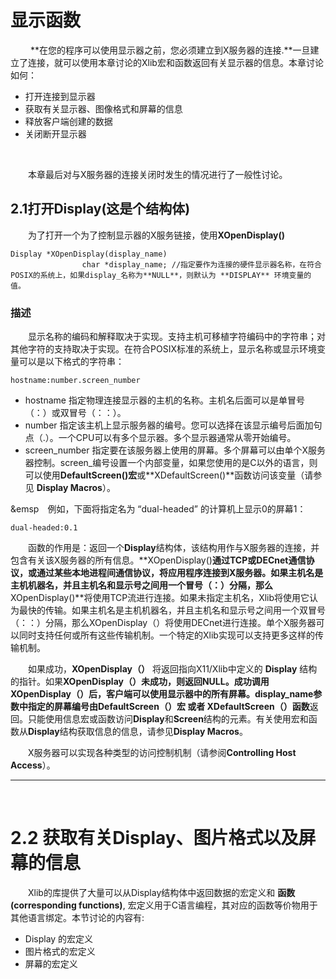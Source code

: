 # 显示函数
 &emsp;&emsp; **在您的程序可以使用显示器之前，您必须建立到X服务器的连接.**一旦建立了连接，就可以使用本章讨论的Xlib宏和函数返回有关显示器的信息。本章讨论如何：

 * 打开连接到显示器
 * 获取有关显示器、图像格式和屏幕的信息
 * 释放客户端创建的数据
 * 关闭断开显示器

<br/>

 &emsp;&emsp;本章最后对与X服务器的连接关闭时发生的情况进行了一般性讨论。

 ## 2.1打开Display(这是个结构体)
 &emsp;&emsp;为了打开一个为了控制显示器的X服务链接，使用**XOpenDisplay()**  

```
Display *XOpenDisplay(display_name)  
                char *display_name; //指定要作为连接的硬件显示器名称，在符合POSIX的系统上，如果display_名称为**NULL**，则默认为 **DISPLAY** 环境变量的值。
```

### 描述
&emsp;&emsp;显示名称的编码和解释取决于实现。支持主机可移植字符编码中的字符串；对其他字符的支持取决于实现。在符合POSIX标准的系统上，显示名称或显示环境变量可以是以下格式的字符串：
```
hostname:number.screen_number

```
* hostname      指定物理连接显示器的主机的名称。主机名后面可以是单冒号（：）或双冒号（：：）。
* number        指定该主机上显示服务器的编号。您可以选择在该显示编号后面加句点（.）。一个CPU可以有多个显示器。多个显示器通常从零开始编号。
* screen_number 指定要在该服务器上使用的屏幕。多个屏幕可以由单个X服务器控制。screen_编号设置一个内部变量，如果您使用的是C以外的语言，则可以使用**DefaultScreen()宏**或**XDefaultScreen()**函数访问该变量（请参见 **Display Macros**）。

&emsp&emsp;例如，下面将指定名为 “dual-headed” 的计算机上显示0的屏幕1：
```
dual-headed:0.1
```

&emsp;&emsp;函数的作用是：返回一个**Display**结构体，该结构用作与X服务器的连接，并包含有关该X服务器的所有信息。**XOpenDisplay()**通过TCP或DECnet通信协议，或通过某些本地进程间通信协议，将应用程序连接到X服务器。如果主机名是主机机器名，并且主机名和显示号之间用一个冒号（：）分隔，那么**XOpenDisplay()**将使用TCP流进行连接。如果未指定主机名，Xlib将使用它认为最快的传输。如果主机名是主机机器名，并且主机名和显示号之间用一个双冒号（：：）分隔，那么XOpenDisplay（）将使用DECnet进行连接。单个X服务器可以同时支持任何或所有这些传输机制。一个特定的Xlib实现可以支持更多这样的传输机制。  

&emsp;&emsp;如果成功，**XOpenDisplay（）** 将返回指向X11/Xlib中定义的 **Display** 结构的指针。如果**XOpenDisplay（）**未成功，则返回NULL。成功调用**XOpenDisplay（）**后，客户端可以使用显示器中的所有屏幕。**display_name参数**中指定的屏幕编号由**DefaultScreen（）宏 或者 XDefaultScreen（）函数**返回。只能使用信息宏或函数访问**Display**和**Screen**结构的元素。有关使用宏和函数从**Display**结构获取信息的信息，请参见**Display Macros**。

&emsp;&emsp;X服务器可以实现各种类型的访问控制机制（请参阅**Controlling Host Access**）。

*** 

<br/>


# 2.2 获取有关Display、图片格式以及屏幕的信息
&emsp;&emsp;Xlib的库提供了大量可以从Display结构体中返回数据的宏定义和 **函数(corresponding functions)**, 宏定义用于C语言编程，其对应的函数等价物用于其他语言绑定。本节讨论的内容有:

* Display 的宏定义
* 图片格式的宏定义
* 屏幕的宏定义

